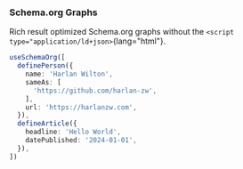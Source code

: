 ### Schema.org Graphs

Rich result optimized Schema.org graphs without the `<script type="application/ld+json>`{lang="html"}.

```ts twoslash
useSchemaOrg([
  definePerson({
    name: 'Harlan Wilton',
    sameAs: [
      'https://github.com/harlan-zw',
    ],
    url: 'https://harlanzw.com',
  }),
  defineArticle({
    headline: 'Hello World',
    datePublished: '2024-01-01',
  }),
])
```
